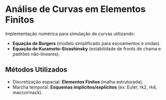 # Análise de Curvas em Elementos Finitos

Implementação numérica para simulação de curvas utilizando:
- **Equação de Burgers** (modelo simplificado para escoamentos e ondas).  
- **Equação de Kuramoto-Sivashinsky** (estabilidade de fronts de chama e padrões não-lineares).  

## Métodos Utilizados  
- Discretização espacial: **Elementos Finitos** (malha estruturada).  
- Marcha temporal: **Esquemas implícitos/explícitos** (ex: Euler, rk2, rk4, maccormack).  
